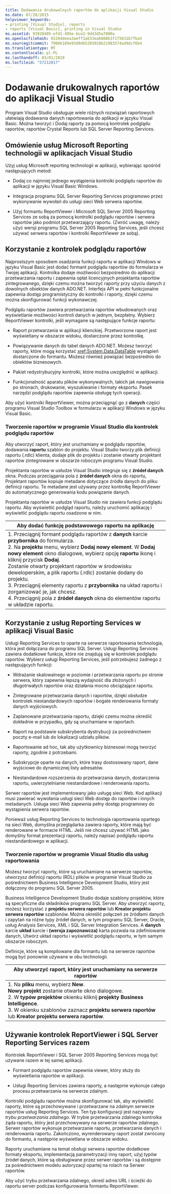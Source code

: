 ```yaml
---
title: Dodawanie drukowalnych raportów do aplikacji Visual Studio
ms.date: 07/20/2015
helpviewer_keywords:
- printing [Visual Studio], reports
- reports [Visual Basic], printing in Visual Studio
ms.assetid: 93928405-ef41-495e-bce2-9d43d5a7080a
ms.openlocfilehash: 65264deea3aeff1a633ea6888b3f175031b7fba5
ms.sourcegitcommit: 79066169e93d9d65203028b21983574ad9dcf6b4
ms.translationtype: MT
ms.contentlocale: pl-PL
ms.lasthandoff: 03/01/2019
ms.locfileid: "57212017"
---
```

# <a name="adding-printable-reports-to-visual-studio-applications"></a>Dodawanie drukowalnych raportów do aplikacji Visual Studio
Program Visual Studio obsługuje wiele różnych rozwiązań raportowych ułatwiają dodawania danych raportowania do aplikacji w języku Visual Basic. Można tworzyć i Dodaj raporty za pomocą kontrolek podglądu raportów, raportów Crystal Reports lub SQL Server Reporting Services.  

  
## <a name="overview-of-microsoft-reporting-technology-in-visual-basic-applications"></a>Omówienie usług Microsoft Reporting technologii w aplikacjach Visual Studio  
 Użyj usług Microsoft reporting technologii w aplikacji, wybierając spośród następujących metod:  
  
-   Dodaj co najmniej jednego wystąpienia kontrolki podglądu raportów do aplikacji w języku Visual Basic Windows.  
  
-   Integracja programu SQL Server Reporting Services programowo przez wykonywanie wywołań do usługi sieci Web serwera raportów.  
  
-   Użyj formantu ReportViewer i Microsoft SQL Server 2005 Reporting Services ze sobą za pomocą kontrolki podglądu raportów i serwera raportów jako podmiot przetwarzający raportu. (Zwróć uwagę, należy użyć wersji programu SQL Server 2005 Reporting Services, jeśli chcesz używać serwera raportów i kontrolki ReportViewer ze sobą).  
  
## <a name="using-reportviewer-controls"></a>Korzystanie z kontrolek podglądu raportów  
 Najprostszym sposobem osadzania funkcji raportu w aplikacji Windows w języku Visual Basic jest dodać formant podglądu raportów do formularza w Twojej aplikacji. Kontrolka dodaje możliwości bezpośrednio do aplikacji przetwarzania raportu i zapewnia opłat licencyjnych projektanta raportów zintegrowanego, dzięki czemu można tworzyć raporty przy użyciu danych z dowolnych obiektów danych ADO.NET. Interfejs API w pełni funkcjonalne zapewnia dostęp programistyczny do kontrolki i raporty, dzięki czemu można skonfigurować funkcji wykonawczej.  
  
 Podglądu raportów zawiera przetwarzania raportów wbudowanych oraz wyświetlanie możliwości kontroli danych w jednym, bezpłatny. Wybierz ReportViewer kontrolki, jeśli wymagane są następujące funkcje raportu:  
  
-   Raport przetwarzania w aplikacji klienckiej. Przetworzone raport jest wyświetlany w obszarze widoku, dostarczone przez kontrolkę.  
  
-   Powiązywanie danych do tabel danych ADO.NET. Możesz tworzyć raporty, które mogą korzystać <xref:System.Data.DataTable> wystąpień dostarczone do formantu. Możesz również powiązać bezpośrednio do obiektów biznesowych.  
  
-   Pakiet redystrybucyjny kontrolki, które można uwzględnić w aplikacji.  
  
-   Funkcjonalność aparatu plików wykonywalnych, takich jak nawigowania po stronach, drukowanie, wyszukiwanie i formaty eksportu. Pasek narzędzi podglądu raportów zapewnia obsługę tych operacji.  
  
 Aby użyć kontrolki ReportViewer, można przeciągnąć go z **danych** części programu Visual Studio Toolbox w formularzu w aplikacji Windows w języku Visual Basic.  
  
### <a name="creating-reports-in-visual-studio-for-reportviewer-controls"></a>Tworzenie raportów w programie Visual Studio dla kontrolek podglądu raportów  
 Aby utworzyć raport, który jest uruchamiany w podglądu raportów, dodawania **raportu** szablon do projektu. Visual Studio tworzy plik definicji raportu (.rdlc) klienta, dodaje plik do projektu i zostanie otwarty projektant raportów zintegrowane w obszarze roboczym programu Visual Studio.  
  
 Projektanta raportów w usłudze Visual Studio integruje się z **źródeł danych** okna. Podczas przeciągania pola z **źródeł danych** okna do raportu, Projektant raportów kopiuje metadane dotyczące źródła danych do pliku definicji raportu. Te metadane jest używany przez kontrolkę ReportViewer do automatycznego generowania kodu powiązanie danych.  
  
 Projektanta raportów w usłudze Visual Studio nie zawiera funkcji podglądu raportu. Aby wyświetlić podgląd raportu, należy uruchomić aplikację i wyświetlić podglądu raportu osadzone w nim.  
  
|Aby dodać funkcję podstawowego raportu na aplikację|  
|---|    
|1.  Przeciągnij formant podglądu raportów z **danych** karcie **przybornika** do formularza.<br />2.  Na **projektu** menu, wybierz **Dodaj nowy element**. W **Dodaj nowy element** okno dialogowe, wybierz opcję **raportu** ikonę i kliknij przycisk **Dodaj**.<br />     Zostanie otwarty projektant raportów w środowisku deweloperskim, a plik raportu (.rdlc) zostanie dodany do projektu.<br />3.  Przeciągnij elementy raportu z **przybornika** na układ raportu i zorganizować je, jak chcesz.<br />4.  Przeciągnij pola z **źródeł danych** okna do elementów raportu w układzie raportu.|  
  
## <a name="using-reporting-services-in-visual-basic-applications"></a>Korzystanie z usług Reporting Services w aplikacji Visual Basic  
 Usługi Reporting Services to oparte na serwerze raportowania technologia, która jest dołączana do programu SQL Server. Usługi Reporting Services zawiera dodatkowe funkcje, które nie znajdują się w kontrolek podglądu raportów. Wybierz usługi Reporting Services, jeśli potrzebujesz żadnego z następujących funkcji:  
  
-   Wdrażanie skalowalnego w poziomie i przetwarzania raportu po stronie serwera, który zapewnia lepszą wydajność dla złożonych i długotrwałych raportów oraz działania mocno obciążające raportu.  
  
-   Zintegrowane przetwarzania danych i raportów, dzięki obsłudze kontrolek niestandardowych raportów i bogate renderowania formaty danych wyjściowych.  
  
-   Zaplanowane przetwarzania raportu, dzięki czemu można określić dokładnie w przypadku, gdy są uruchamiane w raportach.  
  
-   Raport na podstawie subskrybenta dystrybucji za pośrednictwem poczty e-mail lub do lokalizacji udziału plików.  
  
-   Raportowanie ad hoc, tak aby użytkownicy biznesowi mogą tworzyć raporty, zgodnie z potrzebami.  
  
-   Subskrypcje oparte na danych, które trasy dostosowany raport, dane wyjściowe do dynamicznej listy adresatów.  
  
-   Niestandardowe rozszerzenia do przetwarzania danych, dostarczenia raportu, uwierzytelnianie niestandardowe i renderowania raportu.  
  
 Serwer raportów jest implementowany jako usługę sieci Web. Kod aplikacji musi zawierać wywołania usługi sieci Web dostęp do raportów i innych metadanych. Usługa sieci Web zapewnia pełny dostęp programowy do wystąpienia serwera raportów.  
  
 Ponieważ usług Reporting Services to technologia raportowania opartego na sieci Web, domyślna przeglądarka zawiera raporty, które mają być renderowane w formacie HTML. Jeśli nie chcesz używać HTML jako domyślny format prezentacji raportu, należy napisać podglądu raportu niestandardowego w aplikacji.  
  
### <a name="creating-reports-in-visual-studio-for-reporting-services"></a>Tworzenie raportów w programie Visual Studio dla usług raportowania  
 Możesz tworzyć raporty, które są uruchamiane na serwerze raportów, utworzysz definicji raportu (RDL) plików w programie Visual Studio za pośrednictwem Business Intelligence Development Studio, który jest dołączony do programu SQL Server 2005.  
  
 Business Intelligence Development Studio dodaje szablony projektów, które są specyficzne dla składników programu SQL Server. Aby utworzyć raporty, możesz korzystać z **projektu serwera raportów** lub **Kreator projektu serwera raportów** szablonów. Można określić połączeń ze źródłami danych i zapytań na różne typy źródeł danych, w tym programu SQL Server, Oracle, usług Analysis Services, XML i SQL Server Integration Services. A **danych** karcie **układ** karcie i **(wersja zapoznawcza)** karta pozwala na zdefiniowanie danych, Utwórz układ raportu i wyświetlić podglądu raportu, w tym samym obszarze roboczym.  
  
 Definicje, które są kompilowane dla formantu lub na serwerze raportów mogą być ponownie używane w obu technologii.  
  
|Aby utworzyć raport, który jest uruchamiany na serwerze raportów|  
|---|    
|1.  Na **pliku** menu, wybierz **New**.<br />     **Nowy projekt** zostanie otwarte okno dialogowe.<br />2.  W **typów projektów** okienku kliknij **projekty Business Intelligence**.<br />3.  W okienku szablonów zaznacz **projektu serwera raportów** lub **Kreator projektu serwera raportów**.|  
  
## <a name="using-reportviewer-controls-and-sql-server-reporting-services-together"></a>Używanie kontrolek ReportViewer i SQL Server Reporting Services razem  
 Kontrolek ReportViewer i SQL Server 2005 Reporting Services mogą być używane razem w tej samej aplikacji.  
  
-   Formant podglądu raportów zapewnia viewer, który służy do wyświetlania raportów w aplikacji.  
  
-   Usługi Reporting Services zawiera raporty, a następnie wykonuje całego procesu przetwarzania na serwerze zdalnym.  
  
 Kontrolki podglądu raportów można skonfigurować tak, aby wyświetlić raporty, które są przechowywane i przetwarzane na zdalnym serwerze raportów usług Reporting Services. Ten typ konfiguracji jest nazywany *trybu przetwarzania zdalnego*. W trybie przetwarzania zdalnego kontrolka żąda raportu, który jest przechowywany na serwerze raportów zdalnego. Serwer raportów wykonuje przetwarzanie raportu, przetwarzanie danych i renderowania raportu. Zakończono, wyrenderowany raport został zwrócony do formantu, a następnie wyświetlana w obszarze widoku.  
  
 Raporty uruchamiane na temat obsługi serwera raportów dodatkowe formaty eksportu, implementacją parametryzacji inny raport, użyj typów źródeł danych, które są obsługiwane przez serwer raportów i są dostępne za pośrednictwem modelu autoryzacji opartej na rolach na Serwer raportów.  
  
 Aby użyć trybu przetwarzania zdalnego, określ adres URL i ścieżki do raportu server podczas konfigurowania formantu ReportViewer.

